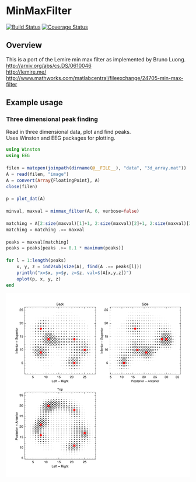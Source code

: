 # MinMaxFilter

[![Build Status](https://travis-ci.org/codles/MinMaxFilter.jl.svg?branch=master)](https://travis-ci.org/codles/MinMaxFilter.jl)
[![Coverage Status](https://coveralls.io/repos/codles/MinMaxFilter.jl/badge.png?branch=master)](https://coveralls.io/r/codles/MinMaxFilter.jl?branch=master)


## Overview

This is a port of the Lemire min max filter as implemented by Bruno Luong.  
http://arxiv.org/abs/cs.DS/0610046  
http://lemire.me/  
http://www.mathworks.com/matlabcentral/fileexchange/24705-min-max-filter


## Example usage

### Three dimensional peak finding

Read in three dimensional data, plot and find peaks.  
Uses Winston and EEG packages for plotting.

```julia
using Winston
using EEG

filen = matopen(joinpath(dirname(@__FILE__), "data", "3d_array.mat"))
A = read(filen, "image")
A = convert(Array{FloatingPoint}, A)
close(filen)

p = plot_dat(A)

minval, maxval = minmax_filter(A, 6, verbose=false)

matching = A[2:size(maxval)[1]+1, 2:size(maxval)[2]+1, 2:size(maxval)[3]+1]
matching = matching .== maxval

peaks = maxval[matching]
peaks = peaks[peaks .>= 0.1 * maximum(peaks)]

for l = 1:length(peaks)
    x, y, z = ind2sub(size(A), find(A .== peaks[l]))
    println("x=$x, y=$y, z=$z, val=$(A[x,y,z])")
    oplot(p, x, y, z)
end
```

![Dipoles](/test/images/3D-dipole.png)
